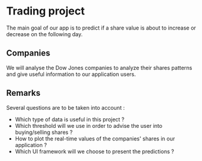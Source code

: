 # Trading project

The main goal of our app is to predict if a share value is about to increase or decrease on the following day. 

## Companies

We will analyse the Dow Jones companies to analyze their shares patterns and give useful information to our application users. 

## Remarks

Several questions are to be taken into account :
- Which type of data is useful in this project ?
- Which threshold will we use in order to advise the user into buying/selling shares ?
- How to plot the real-time values of the companies' shares in our application ?
- Which UI framework will we choose to present the predictions ?
